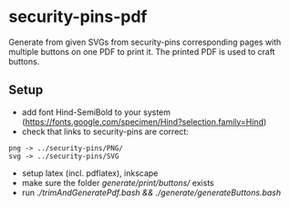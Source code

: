 # security-pins-pdf
Generate from given SVGs from security-pins corresponding pages with multiple buttons on one PDF to print it. The printed PDF is used to craft buttons.

## Setup
* add font Hind-SemiBold to your system (https://fonts.google.com/specimen/Hind?selection.family=Hind)
* check that links to security-pins are correct:
```
png -> ../security-pins/PNG/
svg -> ../security-pins/SVG
```
* setup latex (incl. pdflatex), inkscape
* make sure the folder _generate/print/buttons/_ exists
* run _./trimAndGeneratePdf.bash &&  ./generate/generateButtons.bash_
